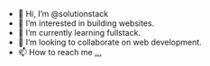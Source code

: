 - 👋 Hi, I’m @solutionstack
- 👀 I’m interested in building websites.
- 🌱 I’m currently learning fullstack.
- 💞️ I’m looking to collaborate on web development.
- 📫 How to reach me [...](https://www.linkedin.com/in/krittiya-clark-software-engineer/)

<!---
solutionstack99/solutionstack99 is a ✨ special ✨ repository because its `README.md` (this file) appears on your GitHub profile.
You can click the Preview link to take a look at your changes.
--->
